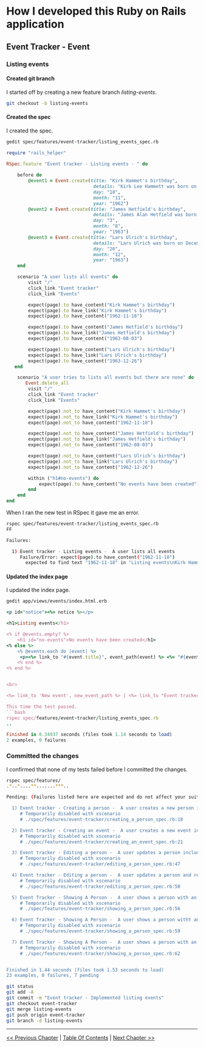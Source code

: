 # How I developed this Ruby on Rails application #


## Event Tracker - Event ##


### Listing events ###


#### Created git branch ####
I started off by creating a new feature branch *listing-events*. 
```bash
git checkout -b listing-events
```

#### Created the spec ####
I created the spec.
```bash
gedit spec/features/event-tracker/listing_events_spec.rb
```

```ruby
require "rails_helper"

RSpec.feature "Event tracker - Listing events - " do
    
    before do
        @event1 = Event.create(title: "Kirk Hammet's birthday",
                                details: "Kirk Lee Hammett was born on November 18, 1962",
                                day: "18",
                                month: "11",
                                year: "1962")
        @event2 = Event.create(title: "James Hetfield's birthday",
                                details: "James Alan Hetfield was born on August 3, 1963)",
                                day: "3",
                                month: "8",
                                year: "1963")
        @event3 = Event.create(title: "Lars Ulrich's birthday",
                                details: "Lars Ulrich was born on December 26, 1963)",
                                day: "26",
                                month: "12",
                                year: "1963")
    end

    scenario "A user lists all events" do
        visit "/"
        click_link "Event tracker"
        click_link "Events"

        expect(page).to have_content("Kirk Hammet's birthday")
        expect(page).to have_link("Kirk Hammet's birthday")
        expect(page).to have_content("1962-11-18")

        expect(page).to have_content("James Hetfield's birthday")
        expect(page).to have_link("James Hetfield's birthday")
        expect(page).to have_content("1963-08-03")

        expect(page).to have_content("Lars Ulrich's birthday")
        expect(page).to have_link("Lars Ulrich's birthday")
        expect(page).to have_content("1963-12-26")
   end

    scenario "A user tries to lists all events but there are none" do
       Event.delete_all
        visit "/"
        click_link "Event tracker"
        click_link "Events"

        expect(page).not_to have_content("Kirk Hammet's birthday")
        expect(page).not_to have_link("Kirk Hammet's birthday")
        expect(page).not_to have_content("1962-11-18")

        expect(page).not_to have_content("James Hetfield's birthday")
        expect(page).not_to have_link("James Hetfield's birthday")
        expect(page).not_to have_content("1962-08-03")

        expect(page).not_to have_content("Lars Ulrich's birthday")
        expect(page).not_to have_link("Lars Ulrich's birthday")
        expect(page).not_to have_content("1962-12-26")

        within ("h1#no-events") do
            expect(page).to have_content("No events have been created")
        end
    end
end
```

When I ran the new test in RSpec it gave me an error.
```bash
rspec spec/features/event-tracker/listing_events_spec.rb 
FF

Failures:

  1) Event tracker - Listing events -  A user lists all events
     Failure/Error: expect(page).to have_content("1962-11-18")
       expected to find text "1962-11-18" in "Listing events\nKirk Hammet's birthday\nJames Hetfield's birthday\nLars Ulrich's birthday\nNew event | Event tracker | Home"
```

#### Updated the index page ####
I updated the index page.
```bash
gedit app/views/events/index.html.erb
```

```ruby
<p id="notice"><%= notice %></p>

<h1>Listing events</h1>

<% if @events.empty? %>
    <h1 id="no-events">No events have been created</h1>
<% else %>
    <% @events.each do |event| %>
     <p><%= link_to "#{event.title}", event_path(event) %> <%= "#{event.year}-#{'%02i' %event.month}-#{'%02i' %event.day}" %></p>
    <% end %>
<% end %>


<br>

<%= link_to 'New event', new_event_path %> | <%= link_to "Event tracker", event_tracker_path %> | <%= link_to "Home", root_path %>```

This time the test passed.
```bash
rspec spec/features/event-tracker/listing_events_spec.rb 
..

Finished in 0.34937 seconds (files took 1.14 seconds to load)
2 examples, 0 failures
```




### Committed the changes ###
I confirmed that none of my tests failed before I committed the changes.
```bash
rspec spec/features/
.*..*....**.......***..

Pending: (Failures listed here are expected and do not affect your suite's status)

  1) Event tracker - Creating a person -  A user creates a new person including uploading an image
     # Temporarily disabled with xscenario
     # ./spec/features/event-tracker/creating_a_person_spec.rb:18

  2) Event tracker - Creating an event -  A user creates a new event including uploading an image
     # Temporarily disabled with xscenario
     # ./spec/features/event-tracker/creating_an_event_spec.rb:21

  3) Event tracker - Editing a person -  A user updates a person including uploading a new image
     # Temporarily disabled with xscenario
     # ./spec/features/event-tracker/editing_a_person_spec.rb:47

  4) Event tracker - Editing a person -  A user updates a person and removes the uploaded image
     # Temporarily disabled with xscenario
     # ./spec/features/event-tracker/editing_a_person_spec.rb:50

  5) Event Tracker - Showing A Person -  A user shows a person with an uploaded image - Name entered in lowercase letters
     # Temporarily disabled with xscenario
     # ./spec/features/event-tracker/showing_a_person_spec.rb:56

  6) Event Tracker - Showing A Person -  A user shows a person witht an uploaded image - Name entered in uppercase letters
     # Temporarily disabled with xscenario
     # ./spec/features/event-tracker/showing_a_person_spec.rb:59

  7) Event Tracker - Showing A Person -  A user shows a person with an uploaded image - Name entered in capitalized letters
     # Temporarily disabled with xscenario
     # ./spec/features/event-tracker/showing_a_person_spec.rb:62


Finished in 1.44 seconds (files took 1.53 seconds to load)
23 examples, 0 failures, 7 pending
```

```bash
git status
git add -A
git commit -m "Event tracker - Implemented listing events"
git checkout event-tracker
git merge listing-events 
git push origin event-tracker
git branch -d listing-events 
```

----------
[<< Previous Chapter](../section_4_event_tracker_event/4_1_creating_an_event) | [Table Of Contents](../how_i_developed_this_rails_application.md) | [Next Chapter >>](../section_4_event_tracker_event/4_3_showing_an_event.md)